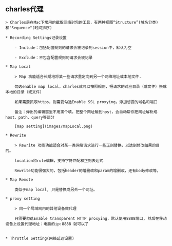 ## charles代理

    > Charles是在Mac下常用的截取网络封包的工具，有两种视图“Structure”(域名分类)和"Sequence"(时间排序)

    * Recording Settings记录设置  

        - Include：包括配置规则的请求会被记录到session中，默认为空  

        - Exclude：不包含配置规则的请求会被记录  

    * Map Local

        > Map 功能适合长期地将某一些请求重定向到另一个网络地址或本地文件.  

        勾选enable map local，charles就可以按照规则，把请求的对应目录（或文件）换成本地的目录（或文件）

        如果需要抓取https，则需要勾选Enable SSL proxying，添加想要的域名和端口

        备注：弹出的编辑窗里不用挨个填，把整个网址输到host，会自动帮你把网址解析成host、path、query等部分  

        [map setting](images/mapLocal.png)

    * Rewrite

        > Rewrite 功能功能适合对某一类网络请求进行一些正则替换，以达到修改结果的目的。  

        location和rule编辑，支持字符匹配和正则表达式    

        Rewrite功能很强大的，包括header的增删改和param的增删改，还有body修改等。

    * Map Remote

        类似于map local, 只是替换成另外一个网址。

    * proxy setting

        > 同一个局域网内的其他设备做代理    

        只需要勾选Enable transparent HTTP proxying，默认使用8888端口, 然后在移动设备上设置代理地址：电脑的ip:8888 就可以了


    * Throttle Setting(网络延迟设置)
